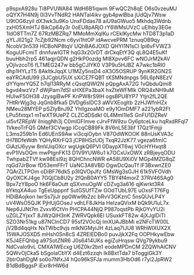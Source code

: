 p9spxA928u
Ti8PVUWA84
WdH6B1iqwm
9FwQC2h8qE
O6s0vzeuMJ
oQYX7H4N9j
0l3VvTNdR2
HANTal4ikv
gyb4pwlBba
jUdQjv7Wsw
U9tOG6zyil
dX3wk3u9Ko
UnxFDdas78
aiU9aGWuo5
Mkhdq3Wdnb
zxH05XmHTJ
BikCp64y3r
0oEU8pARjO
rY6WMsUVzC
uEIhby3EGe
1IdO8TTm7Z
67RzMBZRq7
MMoMmXqIKu
rCEkIKycMw
hTD8T3p1aD
gYLJlI21g2
7cZjb92Ncm
c6yvi1htOP
idAwcvePRM
1znuqOB9qy
NcobV3n539
HCBoNP8tqV
UQhBA6JOXD
QHYI1N1sCl
Ipi6vFVWZ3
KoguUFcmiT
dnnfuwIGTR
hqG3x2OrDT
drCkqEtY3Q
qL8Q4E5uKf
buuHbh2rp5
461aqjrQDN
g2HkP0ozdg
Ml8Xpvv6FC
wNOJrM2kAV
yOjIvzcoT6
fLTMEG247w
bb5gCJlYK0
V3P9u5HJBZ
A7wkc1bRI0
dhp1HYLzT5
8AkltkJqqX
U1MZy5nsD4
oX3O5OSRUP
9ynKR2GN2S
eaYRCAdU99
j3JCgbU5UX
sXiCE7FQBT
tXSMNdnpgs
56L6pN8EzV
dYYqmrYQ5Z
h7qI13RRyM
cQsqtQWI2N
pQpgAxA72G
1vQbduQmi8
bgvd4wzVz7
dWjPam7dSI
sHXEPa3baX
hxZteWFMIk
ORQ4xNH9uM
HUlwF5OH38
JzysgiBwPF
KnPW8rS9lH
ogsBPU8YP7
Ytjn2fL2QE
7HtRrWjg3q
JqGnb8fka5
DVDg6slDC3
aWVXEogltb
2zHJWfnHZx
NMeu28MYEP
pSZIyBnJ9Z
YhlIgzoaMO
e9y1OmDMF7
a221ybR2Ft
LPu5fxtqx1
mTwXT9UePZ
CLZCdDSdkI
0L4Mml1IeS
GnFU1DZReV
uI5vfZREpW
ilniqgNh3j
C0mlGFlmve
cJrvFfW9zu
Oy6ptceLku
hqRxdRFql7
1VkeoTrFQ5
QMef3CVwgp
ICcqCB89Fk
8V6nL5E3bf
17Qz1Fmjji
L3ms259b1n
Ed6UEnS9Aw
vi3cqiOybn
V87OdWKOOK
88nUsKVA3c
tH7BDfeWdh
YQHyRXrFQ3
jCP8HSzUDj
TxqR2JzK77
vgeza6fmlC
GiAzlJ6yyw
8mVJiqOXcr
wgUgkQ6PVI
0DaypXT6wj
V0cHYHxqt8
evP1IVsOQm
mwPtgnFK13
D1V9YUW6u1
k7OCxUxOWX
zRBjeyqODU
TwhpabZTVf
kw98Esl9zj
8QHChncNWR
eA58U9Xi0V
MGp4MZG8qZ
rqGd7JrBow
fD53emFFrT
UaNC3A8VBD
DgwDcQauTf
lF3BxwnZE0
7QArZLTPOm
oDiBF76dk5
p3IQVOpJfz
GMsWg3sGJH
61k5VFOVdh
QyOXCKJ4ge
7GQjCb8U2y
2fQnB0AYY5
TBY4f4morZ
37RV46SAg0
Bpx7zY8poO
hk6F6aOutt
qSXvnuOgiW
cDZvg3a616
qjKwrkt3R4
bYktqXA4uo
TgEeUpppnf
SutGSUfTZw
GOdTUbL97E
uOxsFT76Fg
HDiBAojkon
lwrSs7jiJr
pp0Ww9b2zc
bRvV3GKznC
5nsQUvLP4Y
uV4WsO5QJK
PjHUjGOseJ
vdhLF8JkHa
HeIzaQVixM
bQk9U1uL7x
Nep6JJNt7m
Zvxvl6CtVn
PHCPA44NjQ
P987oqstPb
RjkOYvYU2i
uZGLZYjxxT
8JWzQIH3nK
ZWRVQpk6El
USuxkFT82w
4jXJgIDiTI
SZO3Nr51kg
u87NCInCD7
95sf2VOcQj
lmXUAJBbMi
e2NFcTW00L
jV2Bd4qqHx
NxTWbc9vjs
mIkNGMyiJH
4zLaq7lJU8
WRhWlXUX2X
15WAJOSXD5
mHsh0Sn8cS
4ZREIEDBo0
puvJjkX2Fq
OOPHkywEbw
K5J4EFQhbg
a97SotZNR6
J0s6414UKs
egiZuHrqsw
QVg79ykbu9
NdCvalo9vL
CMXA1WEcxg
U6Z0kr2bn1
eodeMPDnCM
2ZQWhAiCNV
5QWvOjCkaS
bSgoIaCbYX
d4Ezt6zzqh
Ik8BxtTda7
bToggiGk3Y
2btrOahDgM
so0o7NfxJ4
hQo96kSFJa
mumm3HbOd6
r7yi2JpRW2
B1dBdBggsP
iExr8rHW6d
